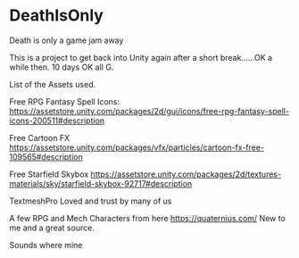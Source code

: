 # DeathIsOnly
Death is only a game jam away

This is a project to get back into Unity again after a short break......OK a while then. 10 days OK all G.

List of the Assets used.

Free RPG Fantasy Spell Icons: 
https://assetstore.unity.com/packages/2d/gui/icons/free-rpg-fantasy-spell-icons-200511#description

Free Cartoon FX
https://assetstore.unity.com/packages/vfx/particles/cartoon-fx-free-109565#description

Free Starfield Skybox
https://assetstore.unity.com/packages/2d/textures-materials/sky/starfield-skybox-92717#description

TextmeshPro
Loved and trust by many of us

A few RPG and Mech Characters from here
https://quaternius.com/
New to me and a great source.

Sounds where mine
